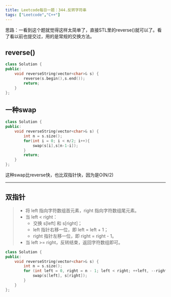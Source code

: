 ```yaml
---
title: Leetcode每日一题：344.反转字符串
tags: ["Leetcode","C++"]
---
```


思路：一看到这个题就觉得这样太简单了，直接STL里的reverse()就可以了。看了看以前也提交过，用的是常规的交换方法。

## reverse()

~~~c++
class Solution {
public:
    void reverseString(vector<char>& s) {
        reverse(s.begin(),s.end());
        return;
    }
};
~~~

## 一种swap

~~~c++
class Solution {
public:
    void reverseString(vector<char>& s) {
        int n = s.size();
        for(int i = 0; i < n/2; i++){
            swap(s[i],s[n-1-i]);
        }
        return;
    }
};
~~~

这种swap比reverse快，也比双指针快，因为是O(N/2)

***

## 双指针

> * 将 left 指向字符数组首元素，right 指向字符数组尾元素。
> * 当 left < right：
>   * 交换 s[left] 和 s[right]；
>   * left 指针右移一位，即 left = left + 1；
>   * right 指针左移一位，即 right = right - 1。
> * 当 left >= right，反转结束，返回字符数组即可。

~~~c++
class Solution {
public:
    void reverseString(vector<char>& s) {
        int n = s.size();
        for (int left = 0, right = n - 1; left < right; ++left, --right) {
            swap(s[left], s[right]);
        }
    }
};
~~~

